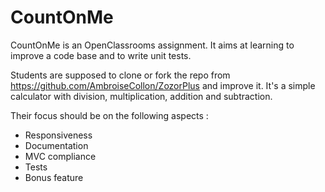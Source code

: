 # CountOnMe

CountOnMe is an OpenClassrooms assignment. It aims at learning to improve a code base and to write unit tests.

Students are supposed to clone or fork the repo from https://github.com/AmbroiseCollon/ZozorPlus and improve it.
It's a simple calculator with division, multiplication, addition and subtraction.

Their focus should be on the following aspects :

* Responsiveness
* Documentation
* MVC compliance
* Tests
* Bonus feature
